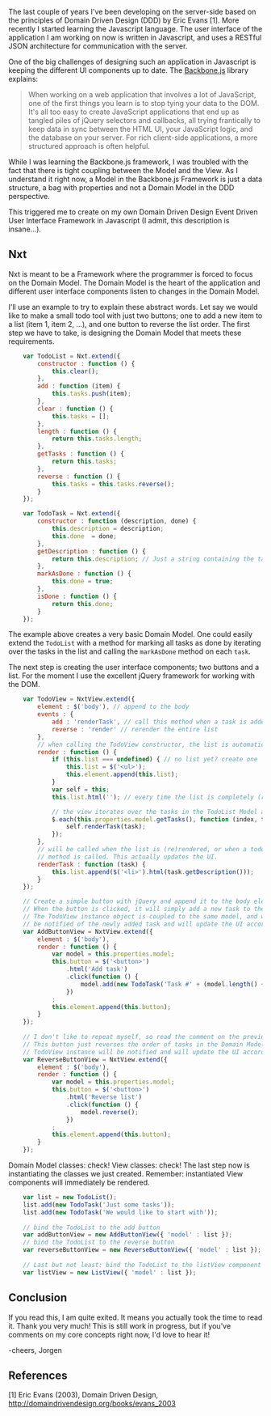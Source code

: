 The last couple of years I've been developing on the server-side based on the principles of Domain Driven Design (DDD) by Eric Evans [1]. More recently I started learning the Javascript language. The user interface of the application I am working on now is written in Javascript, and uses a RESTful JSON architecture for communication with the server.

One of the big challenges of designing such an application in Javascript is keeping the different UI components up to date. The [Backbone.js](http://documentcloud.github.com/backbone/ "Backbone.js") library explains:

> When working on a web application that involves a lot of JavaScript, one of the first things you learn is to stop tying your data to the DOM. It's all too easy to create JavaScript applications that end up as tangled piles of jQuery selectors and callbacks, all trying frantically to keep data in sync between the HTML UI, your JavaScript logic, and the database on your server. For rich client-side applications, a more structured approach is often helpful.

While I was learning the Backbone.js framework, I was troubled with the fact that there is tight coupling between the Model and the View. As I understand it right now, a Model in the Backbone.js Framework is just a data structure, a bag with properties and not a Domain Model in the DDD perspective.

This triggered me to create on my own Domain Driven Design Event Driven User Interface Framework in Javascript (I admit, this description is insane...).

## Nxt

Nxt is meant to be a Framework where the programmer is forced to focus on the Domain Model. The Domain Model is the heart of the application and different user interface components listen to changes in the Domain Model.

I'll use an example to try to explain these abstract words. Let say we would like to make a small todo tool with just two buttons; one to add a new item to a list (item 1, item 2, ...), and one button to reverse the list order. The first step we have to take, is designing the Domain Model that meets these requirements.

```javascript
    var TodoList = Nxt.extend({
        constructor : function () {
            this.clear();   
        },
        add : function (item) {
            this.tasks.push(item);
        },
        clear : function () {
            this.tasks = [];  
        },
        length : function () {
            return this.tasks.length;
        },
        getTasks : function () {
            return this.tasks;   
        },
        reverse : function () {
            this.tasks = this.tasks.reverse();
        }
    });

    var TodoTask = Nxt.extend({
        constructor : function (description, done) {
            this.description = description;
            this.done  = done;
        },
        getDescription : function () {
            return this.description; // Just a string containing the task description
        },
        markAsDone : function () {
            this.done = true;
        },
        isDone : function () {
            return this.done;
        }
    });
```

The example above creates a very basic Domain Model. One could easily extend the `TodoList` with a method for marking all tasks as done by iterating over the tasks in the list and calling the `markAsDone` method on each `task`.

The next step is creating the user interface components; two buttons and a list. For the moment I use the excellent jQuery framework for working with the DOM.
    
```javascript
    var TodoView = NxtView.extend({
        element : $('body'), // append to the body
        events : {
            add : 'renderTask', // call this method when a task is added to the TodoList Model
            reverse : 'render' // rerender the entire list
        },
        // when calling the TodoView constructor, the list is automatically rendered
        render : function () {
            if (this.list === undefined) { // no list yet? create one
                this.list = $('<ul>');
                this.element.append(this.list);
            }
            var self = this;
            this.list.html(''); // every time the list is completely (re)rendered, clear it first

            // the view iterates over the tasks in the TodoList Model and renders the task
            $.each(this.properties.model.getTasks(), function (index, task) {
                self.renderTask(task);
            });
        },
        // will be called when the list is (re)rendered, or when a todoList.add(new TodoTask('boehoe'))
        // method is called. This actually updates the UI.
        renderTask : function (task) {
            this.list.append($('<li>').html(task.getDescription()));
        }
    });

    // Create a simple button with jQuery and append it to the body element
    // When the button is clicked, it will simply add a new task to the model
    // The TodoView instance object is coupled to the same model, and will
    // be notified of the newly added task and will update the UI accordingly :)
    var AddButtonView = NxtView.extend({
        element : $('body'),
        render : function () {
            var model = this.properties.model;
            this.button = $('<button>')
                .html('Add task')
                .click(function () {
                    model.add(new TodoTask('Task #' + (model.length() + 1)));
                })
            ;
            this.element.append(this.button);
        }
    });
    
    // I don't like to repeat myself, so read the comment on the previous button.
    // This button just reverses the order of tasks in the Domain Model, and the
    // TodoView instance will be notified and will update the UI accordingly.
    var ReverseButtonView = NxtView.extend({
        element : $('body'),
        render : function () {
            var model = this.properties.model;
            this.button = $('<button>')
                .html('Reverse list')
                .click(function () {
                    model.reverse();
                })
            ;
            this.element.append(this.button);   
        }
    });
```

Domain Model classes: check! View classes: check! The last step now is instantiating the classes we just created. Remember: instantiated View components will immediately be rendered.

```javascript
    var list = new TodoList();
    list.add(new TodoTask('Just some tasks'));
    list.add(new TodoTask('We would like to start with'));
    
    // bind the TodoList to the add button
    var addButtonView = new AddButtonView({ 'model' : list });
    // bind the TodoList to the reverse button
    var reverseButtonView = new ReverseButtonView({ 'model' : list });
    
    // Last but not least: bind the TodoList to the listView component
    var listView = new ListView({ 'model' : list });
```

## Conclusion
If you read this, I am quite exited. It means you actually took the time to read it. Thank you very much! This is still work in progress, but if you've comments on my core concepts right now, I'd love to hear it!

-cheers,
Jorgen

## References
[1] Eric Evans (2003), Domain Driven Design, http://domaindrivendesign.org/books/evans_2003